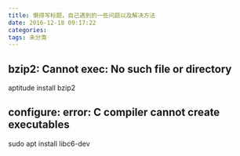 ```yaml
---
title: 懒得写标题，自己遇到的一些问题以及解决方法
date: 2016-12-18 09:17:22
categories:
tags: 未分类
---
```

## bzip2: Cannot exec: No such file or directory
aptitude install bzip2


## configure: error: C compiler cannot create executables
sudo apt install libc6-dev